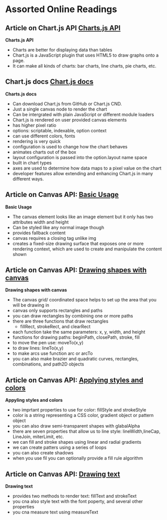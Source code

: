 # Assorted Online Readings
## Article on Chart.js API [Charts.js API](https://www.webdesignerdepot.com/2013/11/easily-create-stunning-animated-charts-with-chart-js/)

**Charts.js API**
- Charts are better for displaying data than tables
- Chart.js is a JavaScript plugin that uses HTML5 to draw graphs onto a page.
- It can make all kinds of charts: bar charts, line charts, pie charts, etc.

## Chart.js docs [Chart.js docs](https://www.chartjs.org/docs/latest/)

**Charts.js docs**
- Can download Chart.js from GitHub or Chart.js CND. 
- Just a single canvas node to render the chart 
- Can be intergrated with plain JavaScript or different module loaders
- Chart.js is rendered on user provided canvas elements
- has higher pixel ratio
- options: scriptable, indexable, option context
- can use different colors, fonts
- rendering is very quick
- configuration is used to change how the chart behaves
- animates charts out of the box
- layout configuration is passed into the option.layout name space
- built in chart types
- axes are used to determine how data maps to a pixel value on the chart
- developer features allow extending and enhancing Chart.js in many different ways.

## Article on Canvas API: [Basic Usage](https://developer.mozilla.org/en-US/docs/Web/API/Canvas_API/Tutorial/Basic_usage)

**Basic Usage**
- The canvas element looks like an image element but it only has two attributes width and height
- Can be styled like any normal image though
- provides fallback content
- canvas requires a closing tag unlike img
- creates a fixed-size drawing surface that exposes one or more rendering context, which are used to create and manipulate the content shown

## Article on Canvas API: [Drawing shapes with canvas](https://developer.mozilla.org/en-US/docs/Web/API/Canvas_API/Tutorial/Drawing_shapes) 

**Drawing shapes with canvas**
- The canvas grid/ coordinated space helps to set up the area that you will be drawing in
- canvas only supports rectangles and paths
- you can draw rectangles by combining one or more paths
- there are three functions that draw rectangles
  * fillRect, strokeRect, and clearRect
- each function take the same parameters: x, y, width, and height
- functions for drawing paths: beginPath, closePath, stroke, fill
- to move the pen use: moveTo(x,y)
- to draw lines: lineTo(x,y)
- to make arcs use function arc or arcTo
- you can also make brazier and quadratic curves, rectangles, combinations, and path2D objects

## Article on Canvas API: [Applying styles and colors](https://developer.mozilla.org/en-US/docs/Web/API/Canvas_API/Tutorial/Applying_styles_and_colors)

**Appyling styles and colors**
- two imprtant properties to use for color: fillStyle and strokeStyle
- color is a string representing a CSS color, gradient object or pattern object
- you can also draw semi-transparent shapes with glabalAlpha
- there are seven properties that allow us to line style: lineWidth,lineCap, LineJoin, miterLimit, etc.
- we can fill and stroke shapes using linear and radial gradients
- we can create patters using a series of loops
- you can also create shadows
- when you use fil you can optionally provide a fill rule algorithm

## Article on Canvas API: [Drawing text](https://developer.mozilla.org/en-US/docs/Web/API/Canvas_API/Tutorial/Drawing_text)

**Drawing text**
- provides two methods to render text: fillText and strokeText
- you cna also style text with the font poperty, and several other properties
- you cna measure text using measureText